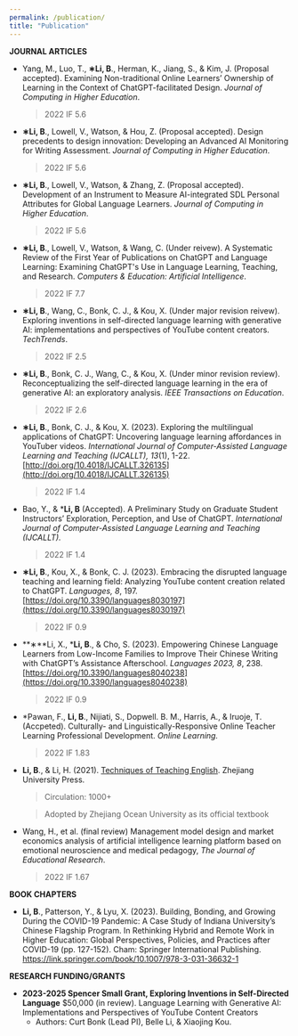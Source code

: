 ```yaml
---
permalink: /publication/
title: "Publication"
---
```



**JOURNAL ARTICLES**
- Yang, M., Luo, T., **∗Li, B**., Herman, K., Jiang, S., & Kim, J. (Proposal accepted). Examining Non-traditional Online Learners’ Ownership of Learning in the Context of ChatGPT-facilitated Design. *Journal of Computing in Higher Education*.
    
    > 2022 IF 5.6
    > 
- **∗Li, B**., Lowell, V., Watson, & Hou, Z. (Proposal accepted). Design precedents to design innovation: Developing an Advanced AI Monitoring for Writing Assessment. *Journal of Computing in Higher Education*.
    
    > 2022 IF 5.6
    > 
- **∗Li, B**., Lowell, V., Watson, & Zhang, Z. (Proposal accepted). Development of an Instrument to Measure AI-integrated SDL Personal Attributes for Global Language Learners. *Journal of Computing in Higher Education*.
    
    > 2022 IF 5.6
    > 
- **∗Li, B**., Lowell, V., Watson, & Wang, C. (Under reivew). A Systematic Review of the First Year of Publications on ChatGPT and Language Learning: Examining ChatGPT's Use in Language Learning, Teaching, and Research. *Computers & Education: Artificial Intelligence*.
    
    > 2022 IF 7.7
    > 
- **∗Li, B**., Wang, C., Bonk, C. J., & Kou, X. (Under major revision reivew). Exploring inventions in self-directed language learning with generative AI: implementations and perspectives of YouTube content creators. *TechTrends*.
    
    > 2022 IF 2.5
    > 
- **∗Li, B**., Bonk, C. J., Wang, C., & Kou, X. (Under minor revision review). Reconceptualizing the self-directed language learning in the era of generative AI: an exploratory analysis. *IEEE Transactions on Education*.
    
    > 2022 IF 2.6
    > 
- **∗Li, B**., Bonk, C. J., & Kou, X. (2023). Exploring the multilingual applications of ChatGPT: Uncovering language learning affordances in YouTuber videos. *International Journal of Computer-Assisted Language Learning and Teaching (IJCALLT), 13*(1), 1-22. [http://doi.org/10.4018/IJCALLT.326135](http://doi.org/10.4018/IJCALLT.326135)
    
    > 2022 IF 1.4
    > 
- Bao, Y., & ***Li, B** (Accepted). A Preliminary Study on Graduate Student Instructors’ Exploration, Perception, and Use of ChatGPT. *International Journal of Computer-Assisted Language Learning and Teaching (IJCALLT).*
    
    > 2022 IF 1.4
    > 
- **∗Li, B**., Kou, X., & Bonk, C. J. (2023). Embracing the disrupted language teaching and learning field: Analyzing YouTube content creation related to ChatGPT. *Languages, 8*, 197. [https://doi.org/10.3390/languages8030197](https://doi.org/10.3390/languages8030197)
    
    > 2022 IF 0.9
    > 
- **∗**Li, X., ***Li, B**., & Cho, S. (2023). Empowering Chinese Language Learners from Low-Income Families to Improve Their Chinese Writing with ChatGPT’s Assistance Afterschool. *Languages 2023, 8*, 238. [https://doi.org/10.3390/languages8040238](https://doi.org/10.3390/languages8040238)
    
    > 2022 IF 0.9
    > 
- *Pawan, F., **Li, B**., Nijiati, S., Dopwell. B. M., Harris, A., & Iruoje, T. (Accpeted). Culturally- and Linguistically-Responsive Online Teacher Learning Professional Development. *Online Learning.*
    
    > 2022 IF 1.83
    > 
- **Li, B**., & Li, H. (2021). [Techniques of Teaching English](https://www.amazon.com/-/es/%E5%8C%BF%E5%90%8D/dp/7308199096). Zhejiang University Press.
    
    > Circulation: 1000+
    > 
    
    > Adopted by Zhejiang Ocean University as its official textbook
    > 
- Wang, H., et al. (final review) Management model design and market economics analysis of artificial intelligence learning platform based on emotional neuroscience and medical pedagogy, *The Journal of Educational Research*.
    
    > 2022 IF 1.67
    >
    
**BOOK CHAPTERS**

- **Li, B**., Patterson, Y., & Lyu, X. (2023). Building, Bonding, and Growing During the COVID-19 Pandemic: A Case Study of Indiana University’s Chinese Flagship Program. In Rethinking Hybrid and Remote Work in Higher Education: Global Perspectives, Policies, and Practices after COVID-19 (pp. 127-152). Cham: Springer International Publishing. https://link.springer.com/book/10.1007/978-3-031-36632-1

**RESEARCH FUNDING/GRANTS** 

- **2023-2025 Spencer Small Grant, Exploring Inventions in Self-Directed Language** $50,000 (in review). Language Learning with Generative AI: Implementations and Perspectives of YouTube Content Creators
    - Authors: Curt Bonk (Lead PI), Belle Li, & Xiaojing Kou.
